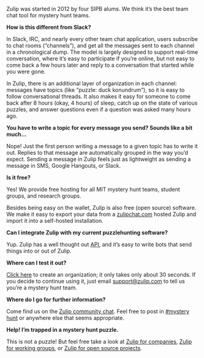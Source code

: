 Zulip was started in 2012 by four SIPB alums. We think it’s the best team
chat tool for mystery hunt teams.

**How is this different from Slack?**

In Slack, IRC, and nearly every other team chat application, users subscribe
to chat rooms (“channels”), and get all the messages sent to each channel in
a chronological dump. The model is largely designed to support real-time
conversation, where it’s easy to participate if you’re online, but not easy
to come back a few hours later and reply to a conversation that started
while you were gone.

In Zulip, there is an additional layer of organization in each channel:
messages have topics (like “puzzle: duck konundrum”), so it is easy to
follow conversational threads. It also makes it easy for someone to come
back after 8 hours (okay, 4 hours) of sleep, catch up on the state of
various puzzles, and answer questions even if a question was asked many
hours ago.

**You have to write a topic for every message you send? Sounds like a bit much…**

Nope! Just the first person writing a message to a given topic has to write
it out. Replies to that message are automatically grouped in the way you’d
expect. Sending a message in Zulip feels just as lightweight as sending a
message in SMS, Google Hangouts, or Slack.

**Is it free?**

Yes! We provide free hosting for all MIT mystery hunt teams, student groups,
and research groups.

Besides being easy on the wallet, Zulip is also free (open source)
software. We make it easy to export your data from a
[zulipchat.com](https://zulipchat.com) hosted Zulip and import it into a
self-hosted installation.

**Can I integrate Zulip with my current puzzlehunting software?**

Yup. Zulip has a well thought out [API](/api/), and
it’s easy to write bots that send things into or out of Zulip.

**Where can I test it out?**

[Click here](https://zulipchat.com/new) to create an organization; it
only takes only about 30 seconds. If you decide to continue using it, just email
support@zulip.com to tell us you’re a mystery hunt team.

**Where do I go for further information?**

Come find us on the [Zulip community chat](https://chat.zulip.org). Feel
free to post in
[#mystery hunt](https://chat.zulip.org/#narrow/stream/mystery.20hunt) or
anywhere else that seems appropriate.

**Help! I’m trapped in a mystery hunt puzzle.**

This is not a puzzle! But feel free take a look at
[Zulip for companies](/for/companies),
[Zulip for working groups](/for/working-groups-and-communities), or
[Zulip for open source projects](/for/open-source).
